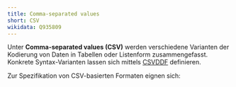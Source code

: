 ```yaml
---
title: Comma-separated values
short: CSV
wikidata: Q935809
---
```


Unter **Comma-separated values (CSV)** werden verschiedene Varianten der
Kodierung von Daten in Tabellen oder Listenform zusammengefasst. Konkrete
Syntax-Varianten lassen sich mittels [CSVDDF](schema/csvddf) definieren.

Zur Spezifikation von CSV-basierten Formaten eignen sich:

<list-formats for="csv"/>

